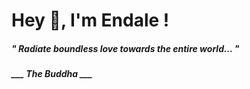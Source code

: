 <h1 title="head"> Hey 👋, I'm Endale !</h1>

**<h5><i>" Radiate boundless love towards the entire world… "</i></h5>**

*<b>___ The Buddha ___</b>*
